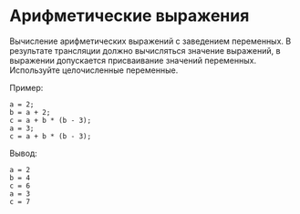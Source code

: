 # Арифметические выражения
Вычисление арифметических выражений с заведением переменных.
В результате трансляции должно вычисляться значение выражений,
в выражении допускается присваивание значений переменных.
Используйте целочисленные переменные.

Пример:
```
a = 2;
b = a + 2;
c = a + b * (b - 3);
a = 3;
c = a + b * (b - 3);
```
Вывод:
```
a = 2
b = 4
c = 6
a = 3
c = 7
```